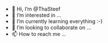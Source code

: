 - 👋 Hi, I’m @ThaSteef
- 👀 I’m interested in ...
- 🌱 I’m currently learning everything :-)
- 💞️ I’m looking to collaborate on ...
- 📫 How to reach me ...

<!---
ThaSteef/ThaSteef is a ✨ special ✨ repository because its `README.md` (this file) appears on your GitHub profile.
You can click the Preview link to take a look at your changes.
--->
